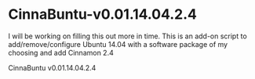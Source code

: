 # CinnaBuntu-v0.01.14.04.2.4
I will be working on filling this out more in time.
This is an add-on script to add/remove/configure Ubuntu 14.04
with a software package of my choosing and add Cinnamon 2.4

CinnaBuntu v0.01.14.04.2.4

